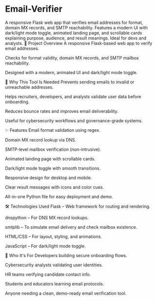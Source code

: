 # Email-Verifier
A responsive Flask web app that verifies email addresses for format, domain MX records, and SMTP reachability. Features a modern UI with dark/light mode toggle, animated landing page, and scrollable cards explaining purpose, audience, and result meanings. Ideal for devs and analysts.
📌 Project Overview
A responsive Flask-based web app to verify email addresses.

Checks for format validity, domain MX records, and SMTP mailbox reachability.

Designed with a modern, animated UI and dark/light mode toggle.

🎯 Why This Tool Is Needed
Prevents sending emails to invalid or unreachable addresses.

Helps recruiters, developers, and analysts validate user data before onboarding.

Reduces bounce rates and improves email deliverability.

Useful for cybersecurity workflows and governance-grade systems.

✨ Features
Email format validation using regex.

Domain MX record lookup via DNS.

SMTP-level mailbox verification (non-intrusive).

Animated landing page with scrollable cards.

Dark/light mode toggle with smooth transitions.

Responsive design for desktop and mobile.

Clear result messages with icons and color cues.

All-in-one Python file for easy deployment and demo.

🛠️ Technologies Used
Flask – Web framework for routing and rendering.

dnspython – For DNS MX record lookups.

smtplib – To simulate email delivery and check mailbox existence.

HTML/CSS – For layout, styling, and animations.

JavaScript – For dark/light mode toggle.

👥 Who It's For
Developers building secure onboarding flows.

Cybersecurity analysts validating user identities.

HR teams verifying candidate contact info.

Students and educators learning email protocols.

Anyone needing a clean, demo-ready email verification tool.
